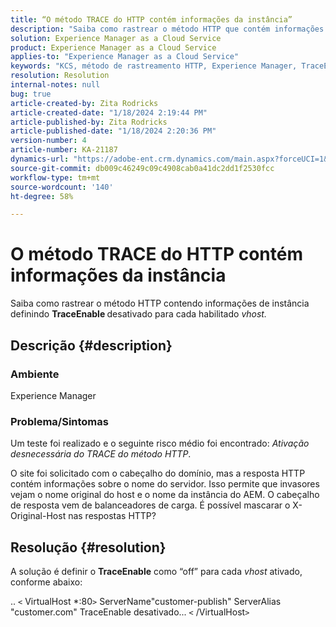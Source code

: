 ```yaml
---
title: “O método TRACE do HTTP contém informações da instância”
description: "Saiba como rastrear o método HTTP que contém informações de instância."
solution: Experience Manager as a Cloud Service
product: Experience Manager as a Cloud Service
applies-to: "Experience Manager as a Cloud Service"
keywords: "KCS, método de rastreamento HTTP, Experience Manager, TraceEnable, Vhost"
resolution: Resolution
internal-notes: null
bug: true
article-created-by: Zita Rodricks
article-created-date: "1/18/2024 2:19:44 PM"
article-published-by: Zita Rodricks
article-published-date: "1/18/2024 2:20:36 PM"
version-number: 4
article-number: KA-21187
dynamics-url: "https://adobe-ent.crm.dynamics.com/main.aspx?forceUCI=1&pagetype=entityrecord&etn=knowledgearticle&id=41a8f49e-0cb6-ee11-a569-6045bd0065f9"
source-git-commit: db009c46249c09c4908cab0a41dc2dd1f2530fcc
workflow-type: tm+mt
source-wordcount: '140'
ht-degree: 58%

---
```


# O método TRACE do HTTP contém informações da instância


Saiba como rastrear o método HTTP contendo informações de instância definindo <b>TraceEnable </b>desativado para cada habilitado *vhost.*

## Descrição {#description}


### <b>Ambiente</b>

Experience Manager



### <b>Problema/Sintomas</b>

Um teste foi realizado e o seguinte risco médio foi encontrado: *Ativação desnecessária do TRACE do método HTTP*.

O site foi solicitado com o cabeçalho do domínio, mas a resposta HTTP contém informações sobre o nome do servidor. Isso permite que invasores vejam o nome original do host e o nome da instância do AEM. O cabeçalho de resposta vem de balanceadores de carga. É possível mascarar o X-Original-Host nas respostas HTTP?


## Resolução {#resolution}


A solução é definir o <b>TraceEnable</b> como “off” para cada *vhost* ativado, conforme abaixo:

..
`<` VirtualHost \*:80`>`
ServerName&quot;customer-publish&quot; ServerAlias &quot;customer.com&quot; TraceEnable desativado...
`<` /VirtualHost`>`
